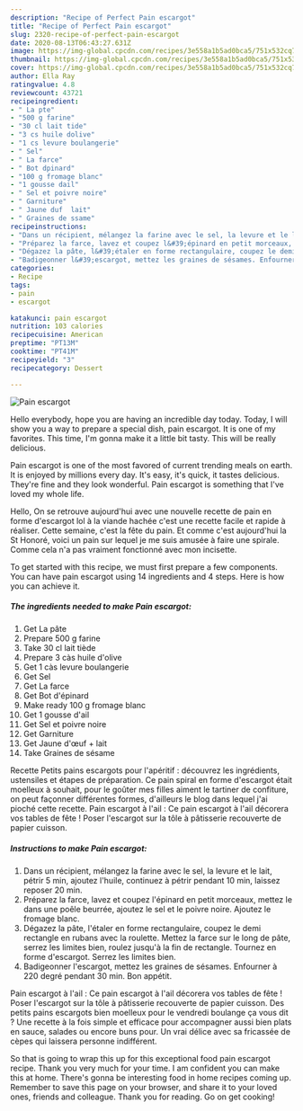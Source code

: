 ```yaml
---
description: "Recipe of Perfect Pain escargot"
title: "Recipe of Perfect Pain escargot"
slug: 2320-recipe-of-perfect-pain-escargot
date: 2020-08-13T06:43:27.631Z
image: https://img-global.cpcdn.com/recipes/3e558a1b5ad0bca5/751x532cq70/pain-escargot-photo-principale-de-la-recette.jpg
thumbnail: https://img-global.cpcdn.com/recipes/3e558a1b5ad0bca5/751x532cq70/pain-escargot-photo-principale-de-la-recette.jpg
cover: https://img-global.cpcdn.com/recipes/3e558a1b5ad0bca5/751x532cq70/pain-escargot-photo-principale-de-la-recette.jpg
author: Ella Ray
ratingvalue: 4.8
reviewcount: 43721
recipeingredient:
- " La pte"
- "500 g farine"
- "30 cl lait tide"
- "3 cs huile dolive"
- "1 cs levure boulangerie"
- " Sel"
- " La farce"
- " Bot dpinard"
- "100 g fromage blanc"
- "1 gousse dail"
- " Sel et poivre noire"
- " Garniture"
- " Jaune duf  lait"
- " Graines de ssame"
recipeinstructions:
- "Dans un récipient, mélangez la farine avec le sel, la levure et le lait, pétrir 5 min, ajoutez l&#39;huile, continuez à pétrir pendant 10 min, laissez reposer 20 min."
- "Préparez la farce, lavez et coupez l&#39;épinard en petit morceaux, mettez le dans une poêle beurrée, ajoutez le sel et le poivre noire. Ajoutez le fromage blanc."
- "Dégazez la pâte, l&#39;étaler en forme rectangulaire, coupez le demi rectangle en rubans avec la roulette. Mettez la farce sur le long de pâte, serrez les limites bien, roulez jusqu&#39;à la fin de rectangle. Tournez en forme d&#39;escargot. Serrez les limites bien."
- "Badigeonner l&#39;escargot, mettez les graines de sésames. Enfourner à 220 degré pendant 30 min. Bon appétit."
categories:
- Recipe
tags:
- pain
- escargot

katakunci: pain escargot 
nutrition: 103 calories
recipecuisine: American
preptime: "PT13M"
cooktime: "PT41M"
recipeyield: "3"
recipecategory: Dessert

---
```



![Pain escargot](https://img-global.cpcdn.com/recipes/3e558a1b5ad0bca5/751x532cq70/pain-escargot-photo-principale-de-la-recette.jpg)

Hello everybody, hope you are having an incredible day today. Today, I will show you a way to prepare a special dish, pain escargot. It is one of my favorites. This time, I'm gonna make it a little bit tasty. This will be really delicious.

Pain escargot is one of the most favored of current trending meals on earth. It is enjoyed by millions every day. It's easy, it's quick, it tastes delicious. They're fine and they look wonderful. Pain escargot is something that I've loved my whole life.

Hello, On se retrouve aujourd&#39;hui avec une nouvelle recette de pain en forme d&#39;escargot lol à la viande hachée c&#39;est une recette facile et rapide à réaliser. Cette semaine, c&#39;est la fête du pain. Et comme c&#39;est aujourd&#39;hui la St Honoré, voici un pain sur lequel je me suis amusée à faire une spirale. Comme cela n&#39;a pas vraiment fonctionné avec mon incisette.


To get started with this recipe, we must first prepare a few components. You can have pain escargot using 14 ingredients and 4 steps. Here is how you can achieve it.

<!--inarticleads1-->

##### The ingredients needed to make Pain escargot:

1. Get  La pâte
1. Prepare 500 g farine
1. Take 30 cl lait tiède
1. Prepare 3 càs huile d&#39;olive
1. Get 1 càs levure boulangerie
1. Get  Sel
1. Get  La farce
1. Get  Bot d&#39;épinard
1. Make ready 100 g fromage blanc
1. Get 1 gousse d&#39;ail
1. Get  Sel et poivre noire
1. Get  Garniture
1. Get  Jaune d&#39;œuf + lait
1. Take  Graines de sésame


Recette Petits pains escargots pour l&#39;apéritif : découvrez les ingrédients, ustensiles et étapes de préparation. Ce pain spiral en forme d&#39;escargot était moelleux à souhait, pour le goûter mes filles aiment le tartiner de confiture, on peut façonner différentes formes, d&#39;ailleurs le blog dans lequel j&#39;ai pioché cette recette. Pain escargot à l&#39;ail : Ce pain escargot à l&#39;ail décorera vos tables de fête ! Poser l&#39;escargot sur la tôle à pâtisserie recouverte de papier cuisson. 

<!--inarticleads2-->

##### Instructions to make Pain escargot:

1. Dans un récipient, mélangez la farine avec le sel, la levure et le lait, pétrir 5 min, ajoutez l&#39;huile, continuez à pétrir pendant 10 min, laissez reposer 20 min.
1. Préparez la farce, lavez et coupez l&#39;épinard en petit morceaux, mettez le dans une poêle beurrée, ajoutez le sel et le poivre noire. Ajoutez le fromage blanc.
1. Dégazez la pâte, l&#39;étaler en forme rectangulaire, coupez le demi rectangle en rubans avec la roulette. Mettez la farce sur le long de pâte, serrez les limites bien, roulez jusqu&#39;à la fin de rectangle. Tournez en forme d&#39;escargot. Serrez les limites bien.
1. Badigeonner l&#39;escargot, mettez les graines de sésames. Enfourner à 220 degré pendant 30 min. Bon appétit.


Pain escargot à l&#39;ail : Ce pain escargot à l&#39;ail décorera vos tables de fête ! Poser l&#39;escargot sur la tôle à pâtisserie recouverte de papier cuisson. Des petits pains escargots bien moelleux pour le vendredi boulange ça vous dit ? Une recette à la fois simple et efficace pour accompagner aussi bien plats en sauce, salades ou encore buns pour. Un vrai délice avec sa fricassée de cèpes qui laissera personne indifférent. 

So that is going to wrap this up for this exceptional food pain escargot recipe. Thank you very much for your time. I am confident you can make this at home. There's gonna be interesting food in home recipes coming up. Remember to save this page on your browser, and share it to your loved ones, friends and colleague. Thank you for reading. Go on get cooking!
